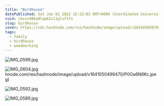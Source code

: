 ```yaml
---
title: "Birdhouse"
datePublished: Sat Jan 01 2022 15:22:03 GMT+0000 (Coordinated Universal Time)
cuid: ckxvz40ka0lqwk2s11gluf1fn
slug: birdhouse
cover: https://cdn.hashnode.com/res/hashnode/image/upload/v1641050507844/mtNOuw2tk.jpeg
tags:
  - family
  - birdhouse
  - woodworking
---
```


![IMG_0599.jpg](https://cdn.hashnode.com/res/hashnode/image/upload/v1641052024388/miQTGrIhS.jpeg)

![IMG_0604.jpg](https://cdn.hashnode.com/res/hashnode/image/upload/v1641050507844/mtNOuw2tk.jpeg)
hnode.com/res/hashnode/image/upload/v1641050499470/P0Oa6N6Kc.jpeg)

![IMG_0592.jpg](https://cdn.hashnode.com/res/hashnode/image/upload/v1641050509867/W122ocX6Y.jpeg)

![IMG_0589.jpg](https://cdn.hashnode.com/res/hashnode/image/upload/v1641050512121/nd3zsW_9P.jpeg)
